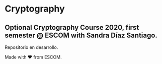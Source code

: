 # Cryptography
## Optional Cryptography Course 2020, first semester @ ESCOM with Sandra Díaz Santiago.
Repositorio en desarrollo.




Made with :heart: from ESCOM.